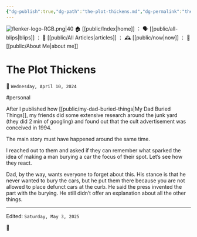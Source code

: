 ```yaml
---
{"dg-publish":true,"dg-path":"the-plot-thickens.md","dg-permalink":"the-plot-thickens/","permalink":"/the-plot-thickens/","title":"The Plot Thickens"}
---
```



<div class="transclusion internal-embed is-loaded"><div class="markdown-embed">




![flenker-logo-RGB.png|40](/img/user/attachments/flenker-logo-RGB.png)
🏠 [[public/Index\|home]]  ⋮ 🗣️ [[public/all-blips\|blips]] ⋮  📝 [[public/All Articles\|articles]]  ⋮ 🕰️ [[public/now\|now]] ⋮ 🪪 [[public/About Me\|about me]]


</div></div>


# The Plot Thickens
<p><span>📆 <code>Wednesday, April 10, 2024</code></span></p>
#personal

After I published how [[public/my-dad-buried-things\|My Dad Buried Things]], my friends did some extensive research around the junk yard (they did 2 min of googling) and found out that the cult advertisement was conceived in 1994.

The main story must have happened around the same time.

I reached out to them and asked if they can remember what sparked the idea of making a man burying a car the focus of their spot.  Let’s see how they react.

Dad, by the way, wants everyone to forget about this. His stance is that he never wanted to bury the cars, but he put them there because you are not allowed to place defunct cars at the curb. He said the press invented the part with the burying.
He still didn’t offer an explanation about all the other things.



- - -
<p><span>Edited: <code>Saturday, May 3, 2025</code></span></p>
👾
